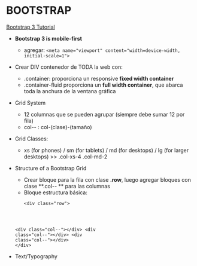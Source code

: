 # BOOTSTRAP

[Bootstrap 3 Tutorial](http://www.w3schools.com/bootstrap/default.asp)

* **Bootstrap 3 is mobile-first** 
  - agregar: <code>&lt;meta name="viewport" content="width=device-width, initial-scale=1"></code>

* Crear DIV contenedor de TODA la web con:
  - .container: proporciona un responsive **fixed width container**
  - .container-fluid proporciona un **full width container**, que abarca toda la anchura de la ventana gráfica

* Grid System
  - 12 columnas que se pueden agrupar (siempre debe sumar 12 por fila)
  - col-*-* : col-(clase)-(tamaño)

* Grid Classes: 
  - xs (for phones) / sm (for tablets) / md (for desktops) / lg (for larger desktops) >> .col-xs-4  .col-md-2  

* Structure of a Bootstrap Grid
  - Crear bloque para la fila con clase **.row**, luego agregar bloques con clase **.col-*-* ** para las columnas
  - Bloque estructura básica:
    <pre><code>&lt;div class="row">
  &lt;div class="col-*-*">&lt;/div>
  &lt;div class="col-*-*">&lt;/div>
  &lt;div class="col-*-*">&lt;/div>
&lt;/div></code></pre>

* Text/Typography




